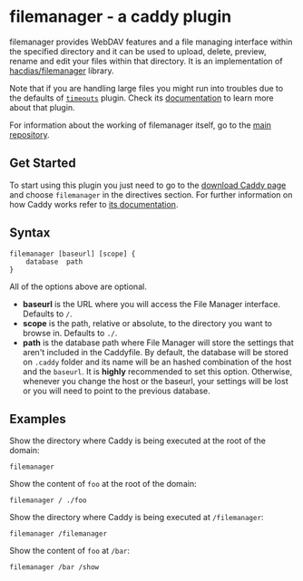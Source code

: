 # filemanager - a caddy plugin

filemanager provides WebDAV features and a file managing interface within the specified directory and it can be used to upload, delete, preview, rename and edit your files within that directory. It is an implementation of [hacdias/filemanager](https://github.com/hacdias/filemanager) library.

Note that if you are handling large files you might run into troubles due to the defaults of [`timeouts`](https://caddyserver.com/docs/timeouts) plugin. Check its [documentation](https://caddyserver.com/docs/timeouts) to learn more about that plugin.

For information about the working of filemanager itself, go to the [main repository](https://github.com/hacdias/filemanager).

## Get Started

To start using this plugin you just need to go to the [download Caddy page](https://caddyserver.com/download) and choose `filemanager` in the directives section. For further information on how Caddy works refer to [its documentation](https://caddyserver.com/docs).

## Syntax

```
filemanager [baseurl] [scope] {
    database  path
}
```

All of the options above are optional.

+ **baseurl** is the URL where you will access the File Manager interface. Defaults to `/`.
+ **scope** is the path, relative or absolute, to the directory you want to browse in. Defaults to `./`.
+ **path** is the database path where File Manager will store the settings that aren't included in the Caddyfile. By default, the database will be stored on `.caddy` folder and its name will be an hashed combination of the host and the `baseurl`. It is **highly** recommended to set this option. Otherwise, whenever you change the host or the baseurl, your settings will be lost or you will need to point to the previous database.

## Examples

Show the directory where Caddy is being executed at the root of the domain:

```
filemanager
```


Show the content of `foo` at the root of the domain:

```
filemanager / ./foo
```

Show the directory where Caddy is being executed at `/filemanager`:

```
filemanager /filemanager
```

Show the content of `foo` at `/bar`:

```
filemanager /bar /show
```
